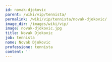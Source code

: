 ```yaml
---
id: novak-djokovic
parent: /wiki/vip/tennista/
permalink: /wiki/vip/tennista/novak-djokovic/
image_dir: /images/wiki/vip/
image: novak-djokovic.jpg
title: Novak Djokovic
job: tennista
nome: Novak Djokovic
professione: tennista
content: ''
---
```

